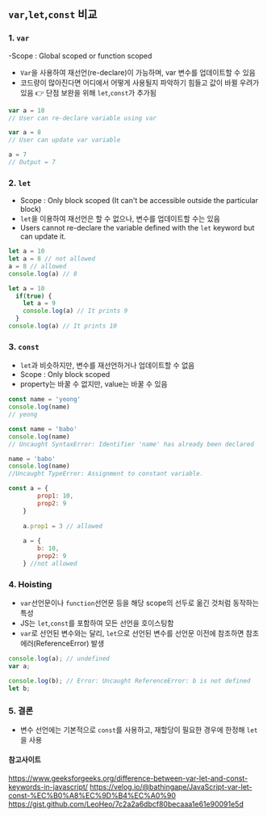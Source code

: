 ## ```var```,```let```,```const``` 비교


### 1. ```var```
-Scope : Global scoped or function scoped
- ```Var```을 사용하여 재선언(re-declare)이 가능하며, var 변수를 업데이트할 수 있음
- 코드량이 많아진다면 어디에서 어떻게 사용될지 파악하기 힘들고 값이 바뀔 우려가 있음 👉 단점 보완을 위해 ```let```,```const```가 추가됨

```javascript
var a = 10 
// User can re-declare variable using var

var a = 8
// User can update var variable

a = 7
// Output = 7
```

### 2. ```let```
- Scope : Only block scoped (It can't be accessible outside the particular block)
- ```let```을 이용하여 재선언은 할 수 없으나, 변수를 업데이트할 수는 있음
- Users cannot re-declare the variable defined with the ```let``` keyword but can update it.

```javascript
let a = 10
let a = 8 // not allowed
a = 8 // allowed
console.log(a) // 8
```
```javascript
let a = 10
  if(true) {
    let a = 9
    console.log(a) // It prints 9
  }
console.log(a) // It prints 10
```

### 3. ```const```
- ```let```과 비슷하지만, 변수를 재선언하거나 업데이트할 수 없음
- Scope : Only block scoped
- property는 바꿀 수 없지만, value는 바꿀 수 있음

```javascript
const name = 'yeong'
console.log(name) 
// yeong

const name = 'babo'
console.log(name) 
// Uncaught SyntaxError: Identifier 'name' has already been declared

name = 'babo'
console.log(name) 
//Uncaught TypeError: Assignment to constant variable.
```
```javascript
const a = {
        prop1: 10,
        prop2: 9
    }
     
    a.prop1 = 3 // allowed
 
    a = {
        b: 10,
        prop2: 9
    } //not allowed
```

### 4. Hoisting
- ```var```선언문이나 ```function```선언문 등을 해당 scope의 선두로 옮긴 것처럼 동작하는 특성
- JS는 ```let```,```const```를 포함하여 모든 선언을 호이스팅함
- ```var```로 선언된 변수와는 달리, ```let```으로 선언된 변수를 선언문 이전에 참조하면 참조에러(ReferenceError) 발생

```javascript
console.log(a); // undefined
var a;

console.log(b); // Error: Uncaught ReferenceError: b is not defined
let b;
```

### 5. 결론
- 변수 선언에는 기본적으로 ```const```를 사용하고, 재할당이 필요한 경우에 한정해 ```let```을 사용


#### 참고사이트
https://www.geeksforgeeks.org/difference-between-var-let-and-const-keywords-in-javascript/
https://velog.io/@bathingape/JavaScript-var-let-const-%EC%B0%A8%EC%9D%B4%EC%A0%90
https://gist.github.com/LeoHeo/7c2a2a6dbcf80becaaa1e61e90091e5d
